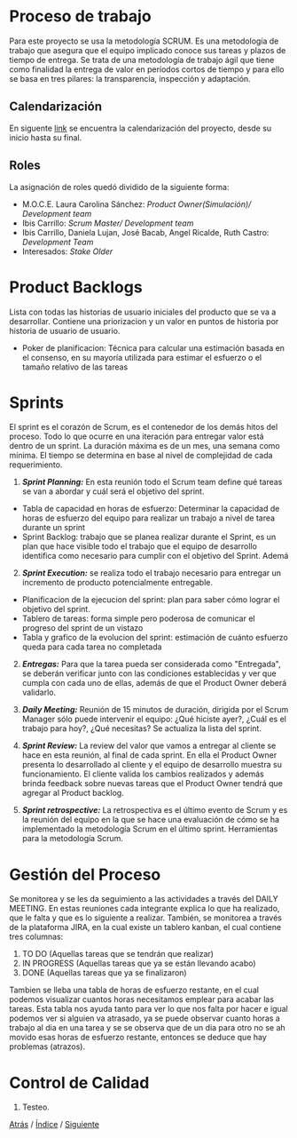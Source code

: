 # Proceso de trabajo
Para este proyecto se usa la metodología SCRUM. Es una metodología de trabajo que asegura que el equipo implicado conoce sus tareas y plazos de tiempo de entrega. Se trata de una metodología de trabajo ágil que tiene como finalidad la entrega de valor en períodos cortos de tiempo y para ello se basa en tres pilares: la transparencia, inspección y adaptación.

## Calendarización

En siguente [link](https://drive.google.com/file/d/1IO2-knW1HDJJIzXlig-Cnz7ZG3cLy5mv/view?usp=sharing "link") se encuentra la calendarización del proyecto, desde su inicio hasta su final.

## Roles
La asignación de roles quedó dividido de la siguiente forma:
- M.O.C.E. Laura Carolina Sánchez: *Product Owner(Simulación)/ Development team*
- Ibis Carrillo: *Scrum Master/ Development team*
- Ibis Carrillo, Daniela Lujan, José Bacab, Angel Ricalde, Ruth Castro: *Development Team*
- Interesados: *Stake Older*

# Product Backlogs #
Lista con todas las historias de usuario iniciales del producto que se va a desarrollar. Contiene una priorizacion y un valor en puntos de historia por historia de usuario de usuario.
 + Poker de planificacion: Técnica para calcular una estimación basada en el consenso, en su mayoría utilizada para estimar el esfuerzo o el tamaño relativo de las tareas 

# Sprints #
El sprint es el corazón de Scrum, es el contenedor de los demás hitos del proceso. Todo lo que ocurre en una iteración para entregar valor está dentro de un sprint. La duración máxima es de un mes, una semana como mínima. El tiempo se determina en base al nivel de complejidad de cada requerimiento. 

1.  ***Sprint Planning:*** En esta reunión todo el Scrum team define qué tareas se van a abordar y cuál será el objetivo del sprint.

 + Tabla de capacidad en horas de esfuerzo: Determinar la capacidad de horas de esfuerzo del equipo para realizar un trabajo a nivel de tarea durante un
sprint
 + Sprint Backlog: trabajo que se planea realizar durante el Sprint, es un plan que hace visible todo el trabajo que el equipo de desarrollo identifica como necesario para cumplir con el objetivo del Sprint. Ademá
 
 2. ***Sprint Execution:*** se realiza todo el trabajo necesario para entregar un incremento de producto potencialmente entregable.
 
 + Planificacion de la ejecucion del sprint: plan para saber cómo lograr el objetivo del sprint.
 + Tablero de tareas: forma simple pero poderosa de comunicar el progreso del sprint de un vistazo
 + Tabla y grafico de la evolucion del sprint: estimación de cuánto esfuerzo queda para cada tarea no completada
 
2.  ***Entregas:*** Para que la tarea pueda ser considerada como "Entregada", se deberán verificar junto con las condiciones establecidas y ver que cumpla con cada uno de ellas, además de que el Product Owner deberá validarlo.

3.	***Daily Meeting:*** Reunión de 15 minutos de duración, dirigida por el Scrum Manager sólo puede intervenir el equipo: ¿Qué hiciste ayer?, ¿Cuál es el trabajo para hoy?, ¿Qué necesitas? Se actualiza la lista del sprint.

4.	***Sprint Review:*** La review del valor que vamos a entregar al cliente se hace en esta reunión, al final de cada sprint. En ella el Product Owner presenta lo desarrollado al cliente y el equipo de desarrollo muestra su funcionamiento.  El cliente valida los cambios realizados y además brinda feedback sobre nuevas tareas que el  Product Owner tendrá que agregar al Product backlog.


5.	***Sprint retrospective:*** La retrospectiva es el último evento de Scrum y es la reunión del equipo en la que se hace una evaluación de cómo se ha implementado la metodología Scrum en el último sprint. Herramientas para la metodología Scrum.

# Gestión del Proceso #
Se monitorea y se les da seguimiento a las actividades a través del DAILY MEETING. En estas reuniones cada integrante explica lo que ha realizado, que le falta y que es lo siguiente a realizar. También, se monitorea a través de la plataforma JIRA, en la cual existe un tablero kanban, el cual contiene tres columnas: 
1. TO DO (Aquellas tareas que se tendrán que realizar) 
2. IN PROGRESS (Aquellas tareas que ya se están llevando acabo) 
3. DONE (Aquellas tareas que ya se finalizaron)

Tambien se lleba una tabla de horas de esfuerzo restante, en el cual podemos visualizar cuantos horas necesitamos emplear para acabar las tareas. Esta tabla nos ayuda tanto para ver lo que nos falta por hacer e igual podemos ver si alguien va atrasado, ya se puede observar cuanto horas a trabajo al dia en una tarea y se se observa que de un dia para otro no se ah movido esas horas de esfuerzo restante, entonces se deduce que hay problemas (atrazos).

# Control de Calidad #
1.	Testeo.

[Atrás](https://github.com/Ibis-C/Metodos-de-organizacion/blob/Segunda-entrega/Documentacion/3.%20Historias%20de%20usuario%20y%20requerimientos%20no%20funcionales.md#historias-de-usuario-y-requerimientos)
/ [Índice](https://github.com/Ibis-C/Metodos-de-organizacion/tree/Segunda-entrega#%C3%ADndice-scroll) /
[Siguiente](https://github.com/Ibis-C/Metodos-de-organizacion/blob/Segunda-entrega/Documentacion/5.%20bitácora.md#bitácora)

 



